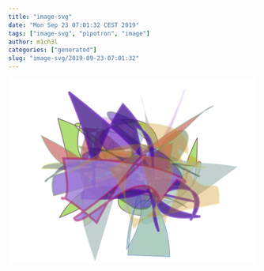 ```yaml
---
title: "image-svg"
date: "Mon Sep 23 07:01:32 CEST 2019"
tags: ["image-svg", "pipotron", "image"]
author: m1ch3l
categories: ["generated"]
slug: "image-svg/2019-09-23-07:01:32"
---
```


![](image.svg)
